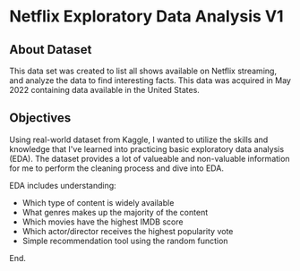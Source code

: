 # Netflix Exploratory Data Analysis V1

## About Dataset

This data set was created to list all shows available on Netflix streaming, and analyze the data to find interesting facts. This data was acquired in May 2022 containing data available in the United States.

## Objectives

Using real-world dataset from Kaggle, I wanted to utilize the skills and knowledge that I've learned into practicing basic exploratory data analysis (EDA). The dataset provides a lot of valueable and non-valuable information for me to perform the cleaning process and dive into EDA.

EDA includes understanding:
- Which type of content is widely available
- What genres makes up the majority of the content
- Which movies have the highest IMDB score
- Which actor/director receives the highest popularity vote
- Simple recommendation tool using the random function

End.

